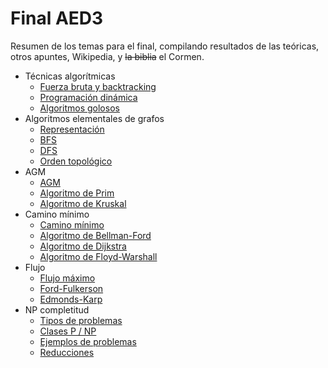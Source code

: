 # Final AED3

Resumen de los temas para el final, compilando resultados de las teóricas, otros apuntes, Wikipedia, y ~~la biblia~~ el Cormen.

- Técnicas algorítmicas
    - [Fuerza bruta y backtracking](./backtracking.md)
    - [Programación dinámica](./dinamica.md)
    - [Algoritmos golosos](./golosos.md)
- Algoritmos elementales de grafos
    - [Representación](./representacion.md)
    - [BFS](./bfs.md)
    - [DFS](./dfs.md)
    - [Orden topológico](./orden-topologico.md)
- AGM
    - [AGM](./agm.md)
    - [Algoritmo de Prim](./prim.md)
    - [Algoritmo de Kruskal](./kruskal.md)
- Camino mínimo
    - [Camino mínimo](./camino-minimo.md)
    - [Algoritmo de Bellman-Ford](./bellman-ford.md)
    - [Algoritmo de Dijkstra](./dijkstra.md)
    - [Algoritmo de Floyd-Warshall](./floyd-warshall.md)
- Flujo
    - [Flujo máximo](./flujo-maximo.md)
    - [Ford-Fulkerson](./ford-fulkerson.md)
    - [Edmonds-Karp](./edmonds-karp.md)
- NP completitud
    - [Tipos de problemas](./tipos-de-problemas.md)
    - [Clases P / NP](./p-np.md)
    - [Ejemplos de problemas](./ejemplos-de-problemas.md)
    - [Reducciones](./reducciones.md)
